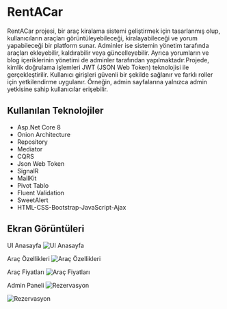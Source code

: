 
# RentACar

RentACar projesi, bir araç kiralama sistemi geliştirmek için tasarlanmış olup, kullanıcıların araçları görüntüleyebileceği, kiralayabileceği ve yorum yapabileceği bir platform sunar. Adminler ise sistemin yönetim tarafında araçları ekleyebilir, kaldırabilir veya güncelleyebilir. Ayrıca yorumların ve blog içeriklerinin yönetimi de adminler tarafından yapılmaktadır.Projede, kimlik doğrulama işlemleri JWT (JSON Web Token) teknolojisi ile gerçekleştirilir. Kullanıcı girişleri güvenli bir şekilde sağlanır ve farklı roller için yetkilendirme uygulanır. Örneğin, admin sayfalarına yalnızca admin yetkisine sahip kullanıcılar erişebilir.




## Kullanılan Teknolojiler

* Asp.Net Core 8
* Onion Architecture
* Repository
* Mediator
* CQRS
* Json Web Token
* SignalR 
* MailKit
* Pivot Tablo
* Fluent Validation
* SweetAlert
* HTML-CSS-Bootstrap-JavaScript-Ajax

  
## Ekran Görüntüleri

UI Anasayfa
![UI Anasayfa](https://r.resimlink.com/1Nt2_UBFnJT.jpg)

Araç Özellikleri
![Araç Özellikleri](https://r.resimlink.com/fCgzxPduli_.jpg)

Araç Fiyatları 
![Araç Fiyatları ](https://r.resimlink.com/UYfC7Q.jpg)

Admin Paneli
![Rezervasyon](https://r.resimlink.com/NraqP.jpg)

![Rezervasyon](https://r.resimlink.com/C39H2cGndVej.jpg)
